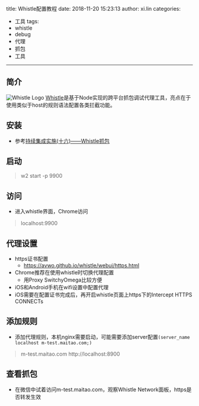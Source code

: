 title: Whistle配置教程
date: 2018-11-20 15:23:13
author: xi.lin
categories:
- 工具
tags:
- whistle
- debug
- 代理
- 抓包
- 工具
---

## 简介
![Whistle Logo](https://raw.githubusercontent.com/avwo/whistle/master/biz/webui/htdocs/img/whistle.png)
[Whistle](https://github.com/avwo/whistle)是基于Node实现的跨平台抓包调试代理工具，亮点在于使用类似于host的规则语法配置各类拦截功能。
<!-- more -->
## 安装
  - 参考[持续集成实施(十六)——Whistle抓包](https://diaojunxian.github.io/2017/01/18/%E6%8C%81%E7%BB%AD%E9%9B%86%E6%88%90%E5%AE%9E%E6%96%BD-%E5%8D%81%E5%85%AD-%E2%80%94%E2%80%94Whistle%E6%8A%93%E5%8C%85/)

## 启动
> w2 start -p 9900

## 访问
  - 进入whistle界面，Chrome访问
  > localhost:9900

## 代理设置
  - https证书配置
    * https://avwo.github.io/whistle/webui/https.html
  - Chrome推荐在使用whistle时切换代理配置
    * 用Proxy SwitchyOmega比较方便
  - iOS和Android手机在wifi设置中配置代理
  - iOS需要在配置证书完成后，再开启whistle页面上https下的Intercept HTTPS CONNECTs

## 添加规则
  - 添加代理规则，本机nginx需要启动，可能需要添加server配置`(server_name  localhost m-test.maitao.com;)`
  > m-test.maitao.com http://localhost:8900

## 查看抓包
  - 在微信中试着访问m-test.maitao.com，观察Whistle Network面板，https是否转发生效